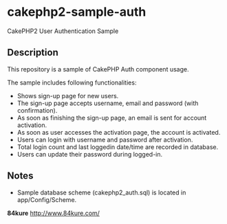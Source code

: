 
# cakephp2-sample-auth
CakePHP2 User Authentication Sample

## Description

This repository is a sample of CakePHP Auth component usage.

The sample includes following functionalities:

* Shows sign-up page for new users.
* The sign-up page accepts username, email and password (with confirmation).
* As soon as finishing the sign-up page, an email is sent for account activation.
* As soon as user accesses the activation page, the account is activated.
* Users can login with username and password after activation.
* Total login count and last loggedin date/time are recorded in database.
* Users can update their password during logged-in.

## Notes

* Sample database scheme (cakephp2_auth.sql) is located in app/Config/Scheme.

**84kure** <http://www.84kure.com/>

